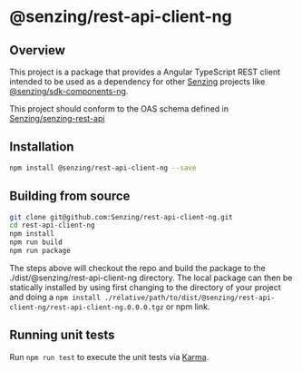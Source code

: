 # @senzing/rest-api-client-ng

## Overview
This project is a package that provides a Angular TypeScript REST client intended to be used as a dependency for other [Senzing](https://senzing.com/senzing-api/) projects like [@senzing/sdk-components-ng](https://www.npmjs.com/package/@senzing/sdk-components-ng]).

This project should conform to the OAS schema defined in [Senzing/senzing-rest-api](https://github.com/Senzing/senzing-rest-api/blob/master/senzing-rest-api.yaml)

## Installation
```bash
npm install @senzing/rest-api-client-ng --save
```

## Building from source

```bash
git clone git@github.com:Senzing/rest-api-client-ng.git
cd rest-api-client-ng
npm install
npm run build
npm run package
```

The steps above will checkout the repo and build the package to the ./dist/@senzing/rest-api-client-ng directory. The local package can then be statically installed by using first changing to the directory of your project and doing a `npm install ./relative/path/to/dist/@senzing/rest-api-client-ng/rest-api-client-ng.0.0.0.tgz` or npm link.

## Running unit tests

Run `npm run test` to execute the unit tests via [Karma](https://karma-runner.github.io).